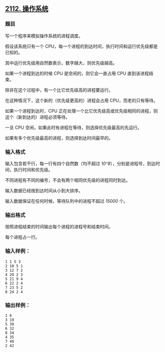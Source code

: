 ## [2112. 操作系统](https://www.acwing.com/problem/content/2114/)

### 题目

写一个程序来模拟操作系统的进程调度。

假设该系统只有一个 CPU，每一个进程的到达时间，执行时间和运行优先级都是已知的。

其中运行优先级用自然数表示，数字越大，则优先级越高。

如果一个进程到达的时候 CPU 是空闲的，则它会一直占用 CPU 直到该进程结束。

除非在这个过程中，有一个比它优先级高的进程要运行。

在这种情况下，这个新的（优先级更高的）进程会占用 CPU，而老的只有等待。

如果一个进程到达时，CPU 正在处理一个比它优先级高或优先级相同的进程，则这个（新到达的）进程必须等待。

一旦 CPU 空闲，如果此时有进程在等待，则选择优先级最高的先运行。

如果有多个优先级最高的进程，则选择到达时间最早的。

### 输入格式

输入包含若干行，每一行有四个自然数（均不超过 *10^8*），分别是进程号，到达时间，执行时间和优先级。

不同进程有不同的编号，不会有两个相同优先级的进程同时到达。

输入数据已经按到达时间从小到大排序。

输入数据保证在任何时候，等待队列中的进程不超过 *15000* 个。

### 输出格式

按照进程结束的时间输出每个进程的进程号和结束时间。

每个进程占一行。

### 输入样例：

```
1 1 5 3
2 10 5 1
3 12 7 2
4 20 2 3
5 21 9 4
6 22 2 4
7 23 5 2
8 24 2 4
```

### 输出样例：

```
1 6
3 19
5 30
6 32
8 34
4 35
7 40
2 42
```
